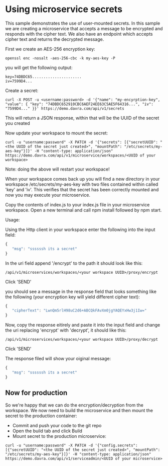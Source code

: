 # Using microservice secrets
This sample demonstrates the use of user-mounted secrets. In this sample we are creating a microservice that accepts a message to be encrypted and responds with the cipher text. We also have an endpoint which accepts cipher text and returns the decrypted message.

First we create an AES-256 encryption key:

```
openssl enc -nosalt -aes-256-cbc -k my-aes-key -P
```
you will get the following output:

```
key=74DBDC65......................
iv=7599D4... 
```

Create a secret:

```
curl -X POST -u <username:password> -d '{"name": "my-encyrption-key", "value": { "key": "74DBDC652910CBC6AEF24EE63C5AE5F64316...", "iv": "7599D4..." }}' https://demo.davra.com/api/v1/secrets
```
This will return a JSON response, within that will be the UUID of the secret you created

Now update your workspace to mount the secret:
```
curl -u "username:password" -X PATCH -d '{"secrets": [{"secretUUID": "<the UUID of the secret just created>", "mountPath": "/etc/secrets/my-aes-key"}]}' -H "content-type: application/json" https://demo.davra.com/api/v1/microservice/workspaces/<UUID of your workspace>
```
Note: doing the above will restart your workspace!

When your workspace comes back up you will find a new directory in your workspace /etc/secrets/my-aes-key with two files contained within called 'key' and 'iv'. This verifies that the secret has been correctly mounted and now you may execute your microservice. 


Copy the contents of index.js to your index.js file in your microservice workspace. Open a new terminal and call npm install followed by npm start.

Usage:

Using the Http client in your workspace enter the following into the input field:
```javascript
{
   "msg": "ssssssh its a secret"
}
```
In the uri field append '/encrypt' to the path it should look like this:
```
/api/v1/microservices/workspaces/<your workspace UUID>/proxy/encrypt
```
Click 'SEND'

you should see a message in the response field that looks something like the following (your encryption key will yield different cipher text):
```javascript
{
   "cipherText": "LwnQm5rlH98uC2d6+ABCQkFAvXm0jgYAQEYxHw3j1Iw="
}
```
Now, copy the response eitirely and paste it into the input field and change the uri replacing 'encrypt' with 'decrypt', it should like this:
```
/api/v1/microservices/workspaces/<your workspace UUID>/proxy/decrypt
```
Click 'SEND'

The response filed will show your oiginal message:
```javascript
{
   "msg": "ssssssh its a secret"
}
```

## Now for production
So we're happy that we can do the encryption/decryption from the workspace. We now need to build the microservice and then mount the secret to the production container:
- Commit and push your code to the git repo
- Open the build tab and click Build
- Mount secret to the production microservice:
```
curl -u "username:password" -X PATCH -d '{"config.secrets": [{"secretUUID": "<the UUID of the secret just created>", "mountPath": "/etc/secrets/my-aes-key"}]}' -H "content-type: application/json" https://demo.davra.com/api/v1/serviceadmin/<UUID of your microservice>
```
